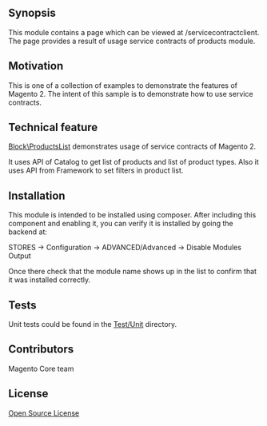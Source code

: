 ## Synopsis

This module contains a page which can be viewed at /servicecontractclient.
The page provides a result of usage service contracts of products module.

## Motivation

This is one of a collection of examples to demonstrate the features of Magento 2. 
The intent of this sample is to demonstrate how to use service contracts.

## Technical feature

[Block\ProductsList](Block/ProductList.php) demonstrates usage of service contracts of Magento 2.

It uses API of Catalog to get list of products and list of product types.
Also it uses API from Framework to set filters in product list.

## Installation

This module is intended to be installed using composer.
After including this component and enabling it, you can verify it is installed by going the backend at:

STORES -> Configuration -> ADVANCED/Advanced ->  Disable Modules Output

Once there check that the module name shows up in the list to confirm that it was installed correctly.

## Tests

Unit tests could be found in the [Test/Unit](Test/Unit) directory.

## Contributors

Magento Core team

## License

[Open Source License](LICENSE.txt)
